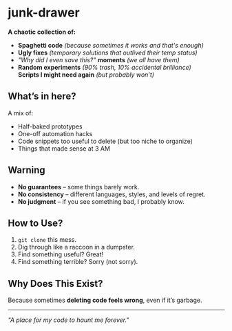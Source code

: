# junk-drawer  

**A chaotic collection of:**  
- **Spaghetti code** *(because sometimes it works and that's enough)*  
- **Ugly fixes** *(temporary solutions that outlived their temp status)*  
- *"Why did I even save this?"* **moments** *(we all have them)*  
- **Random experiments** *(90% trash, 10% accidental brilliance)*  
   **Scripts I might need again** *(but probably won’t)*  

## What’s in here?  
A mix of:  
- Half-baked prototypes  
- One-off automation hacks  
- Code snippets too useful to delete (but too niche to organize)  
- Things that made sense at 3 AM  

## Warning  
- **No guarantees** – some things barely work.  
- **No consistency** – different languages, styles, and levels of regret.  
- **No judgment** – if you see something bad, I probably know.  

## How to Use?  
1. `git clone` this mess.  
2. Dig through like a raccoon in a dumpster. 
3. Find something useful? Great!  
4. Find something terrible? Sorry (not sorry).  

## Why Does This Exist?  
Because sometimes **deleting code feels wrong**, even if it’s garbage.  

---

*"A place for my code to haunt me forever."*
